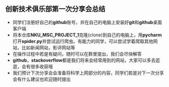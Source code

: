 ## 创新技术俱乐部第一次分享会总结

- 同学们注册好自己的**github**账号，并在自己的电脑上安装好**git**和**github**桌面客户端
- 将本仓库**NKU_MSC_PROJECT_1**克隆(clone)到自己的电脑上，用**pycharm**打开**spider.py**并尝试运行爬虫。有能力的同学，可以尝试学着爬取其他网站，比如新闻网站，影评网站等
- 在操作过程中若是有疑问，随时可以在群里提出，我们会尽快解答
- **github**，**stackoverflow**都是我们将来会经常用到的网站，大家可以多去逛逛，会有很多收获哦
- 我们预计下次分享会会准备将科学上网部分的内容，同学们若是对下一次分享会有什么建议也欢迎随时提出

